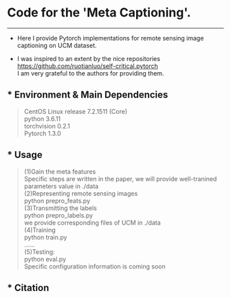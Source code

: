 # Code for the 'Meta Captioning'.
---------------------------------------------
* Here I provide Pytorch implementations for remote sensing image captioning on UCM dataset.

* I was inspired to an extent by the nice repositories <br> <https://github.com/ruotianluo/self-critical.pytorch> <br>
I am very grateful to the authors for providing them.

## * Environment & Main Dependencies
>CentOS Linux release 7.2.1511 (Core)<br>
>python 3.6.11<br>
>torchvision 0.2.1<br>
>Pytorch 1.3.0

## * Usage

>(1)Gain the meta features <br>
Specific steps are written in the paper, we will provide well-tranined parameters value in ./data<br>
>(2)Representing remote sensing images <br>
python prepro_feats.py<br>
>(3)Transmitting the labels<br>
>python prepro_labels.py <br>
we provide corresponding files of UCM in ./data<br>
>(4)Training<br>
python train.py <br>
......<br>
>(5)Testing:<br>
python eval.py <br>
Specific configuration information is coming soon

## * Citation

